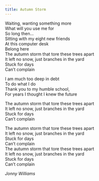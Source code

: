 ```yaml
---
title: Autumn Storm
---
```


Waiting, wanting something more  
What will you use me for  
So long then…  
Sitting with my eight new friends  
At this computer desk  
Belong here  
The autumn storm that tore these trees apart  
It left no snow, just branches in the yard  
Stuck for days  
Can’t complain  

I am much too deep in debt  
To do what I do  
Thank you to my humble school,  
For years I thought I knew the future  

The autumn storm that tore these trees apart  
It left no snow, just branches in the yard  
Stuck for days  
Can’t complain  

The autumn storm that tore these trees apart  
It left no snow, just branches in the yard  
Stuck for days  
Can’t complain  
The autumn storm that tore these trees apart  
It left no snow, just branches in the yard  
Stuck for days  
Can’t complain  
  
*Jonny Williams*
